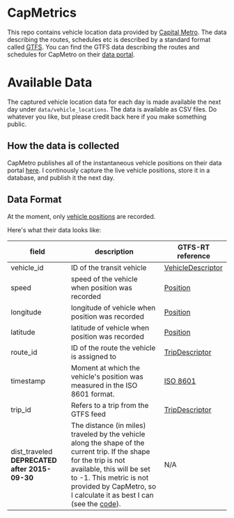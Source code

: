 # CapMetrics
This repo contains vehicle location data provided by [Capital Metro](http://www.capmetro.org/). The data describing the routes, schedules etc is described by a standard format called [GTFS](https://developers.google.com/transit/gtfs/). You can find the GTFS data describing the routes and schedules for CapMetro on their [data portal](https://data.texas.gov/Capital-Metro/Capital-Metro-Google-Transit/r4v4-vz24).

# Available Data

The captured vehicle location data for each day is made available the next day under `data/vehicle_locations`. The data is available as CSV files. Do whatever you like, but please credit back here if you make something public.

## How the data is collected

CapMetro publishes all of the instantaneous vehicle positions on their data portal [here](https://data.texas.gov/Capital-Metro/Capital-Metro-Veh-Loc-pb/i5qp-g5fd). I continously capture the live vehicle positions, store it in a database, and publish it the next day.

## Data Format
At the moment, only [vehicle positions](https://developers.google.com/transit/gtfs-realtime/reference#VehiclePosition) are recorded.

Here's what their data looks like:

| field | description | GTFS-RT reference |
| --- | --- | --- |
| vehicle_id | ID of the transit vehicle | [VehicleDescriptor](https://developers.google.com/transit/gtfs-realtime/reference#VehicleDescriptor) |
| speed | speed of the vehicle when position was recorded | [Position](https://developers.google.com/transit/gtfs-realtime/reference#Position) |
| longitude | longitude of vehicle when position was recorded | [Position](https://developers.google.com/transit/gtfs-realtime/reference#Position) |
| latitude | latitude of vehicle when position was recorded | [Position](https://developers.google.com/transit/gtfs-realtime/reference#Position) |
| route_id | ID of the route the vehicle is assigned to | [TripDescriptor](https://developers.google.com/transit/gtfs-realtime/reference#TripDescriptor) |
| timestamp | Moment at which the vehicle's position was measured in the ISO 8601 format. | [ISO 8601](https://en.wikipedia.org/wiki/ISO_8601) |
| trip_id | Refers to a trip from the GTFS feed | [TripDescriptor](https://developers.google.com/transit/gtfs-realtime/reference#TripDescriptor) |
| dist_traveled **DEPRECATED after 2015-09-30** | The distance (in miles) traveled by the vehicle along the shape of the current trip. If the shape for the trip is not available, this will be set to -1. This metric is not provided by CapMetro, so I calculate it as best I can (see the [code](https://github.com/scascketta/capmetrics/blob/5225ecf417fa641fbc4c65bb0d12986f534dd00f/metrics.py#L89-L101)). | N/A |
